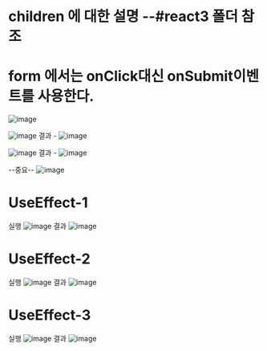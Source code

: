 
# children 에 대한 설명 --#react3 폴더 참조

# form 에서는 onClick대신 onSubmit이벤트를 사용한다.
![image](https://github.com/dddd1215/react_basic/assets/129017020/9d4061fa-7ebc-4b4e-9096-266ca457f930)

![image](https://github.com/dddd1215/react_basic/assets/129017020/8920f6e6-6b1d-44c7-a14f-24d549141440)
결과 -
![image](https://github.com/dddd1215/react_basic/assets/129017020/b6f669db-a46f-455a-a886-54e373027274)


![image](https://github.com/dddd1215/react_basic/assets/129017020/8ef7ec69-5481-453e-86d6-71269d8eb115)
결과 -
![image](https://github.com/dddd1215/react_basic/assets/129017020/141f3416-3963-4eac-964b-66a7f68a7ff2)


--중요--
![image](https://github.com/dddd1215/react_basic/assets/129017020/da195684-e00a-4a5e-904d-66106c66a93e)

# UseEffect-1
  실행
   ![image](https://github.com/dddd1215/react_basic/assets/129017020/24babed0-b4a8-4178-8df3-2ee3c27f2df2)
  결과
  ![image](https://github.com/dddd1215/react_basic/assets/129017020/5c663686-38aa-4ee8-915d-ca0298d2043d)
# UseEffect-2
  실행
   ![image](https://github.com/dddd1215/react_basic/assets/129017020/3170e6f9-98d5-4927-9790-9c127b988252)
  결과
   ![image](https://github.com/dddd1215/react_basic/assets/129017020/a015a3a9-34a1-4c7c-9d9f-c4863b70bbc7)
# UseEffect-3
  실행
   ![image](https://github.com/dddd1215/react_basic/assets/129017020/4645b691-96fc-4bce-8672-bc937001fd8f)
  결과
   ![image](https://github.com/dddd1215/react_basic/assets/129017020/7005d647-3120-4522-b2ce-48caca58e485)
